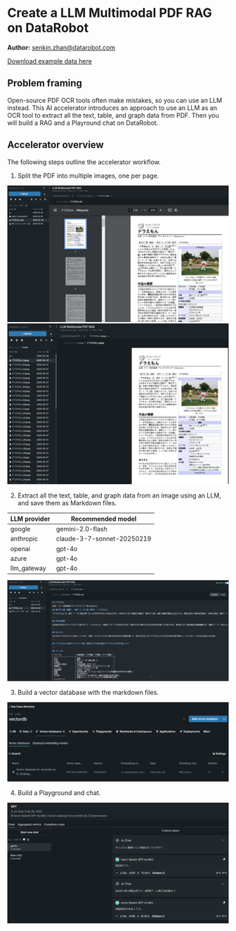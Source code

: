 # Create a LLM Multimodal PDF RAG on DataRobot

**Author:** senkin.zhan@datarobot.com

[Download example data here](https://s3.us-east-1.amazonaws.com/datarobot_public_datasets/ai_accelerators/pdf_demo.zip)

## Problem framing

Open-source PDF OCR tools often make mistakes, so you can use an LLM instead. This AI accelerator introduces an approach to use an LLM as an OCR tool to extract all the text, table,  and graph data from PDF. Then you will build a RAG and a Playround chat on DataRobot.

## Accelerator overview

The following steps outline the accelerator workflow. 

1. Split the PDF into multiple images, one per page.

![pdf](image/pdf.png)
![image](image/image.png)

2. Extract all the text, table, and graph data from an image using an LLM, and save them as Markdown files.

|LLM provider          |  Recommended model      |
|----------------------|--------------------------|
| google               |  gemini-2.0-flash        |
| anthropic            |claude-3-7-sonnet-20250219|
| openai               | gpt-4o                   |
| azure                | gpt-4o                   |   
| llm_gateway          | gpt-4o                   |   

![markdown](image/markdown.png)

3. Build a vector database with the markdown files.

![vectordb](image/vectordb.png)

4. Build a Playground and chat.

![datarobot-playground-chat](image/datarobot-playground-chat.png)



